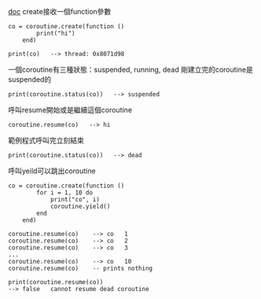 [doc](https://www.lua.org/pil/9.1.html)
create接收一個function參數
```
co = coroutine.create(function ()
        print("hi")
    end)
    
print(co)   --> thread: 0x8071d98
```

一個coroutine有三種狀態：suspended, running, dead
剛建立完的coroutine是suspended的
```
print(coroutine.status(co))   --> suspended
```

呼叫resume開始或是繼續這個coroutine
```
coroutine.resume(co)   --> hi

```

範例程式呼叫完立刻結束
```
print(coroutine.status(co))   --> dead
```

呼叫yeild可以跳出coroutine
```
co = coroutine.create(function ()
        for i = 1, 10 do
            print("co", i)
            coroutine.yield()
        end
    end)
         
coroutine.resume(co)    --> co   1
coroutine.resume(co)    --> co   2
coroutine.resume(co)    --> co   3
...
coroutine.resume(co)    --> co   10
coroutine.resume(co)    -- prints nothing

print(coroutine.resume(co))
--> false   cannot resume dead coroutine

```